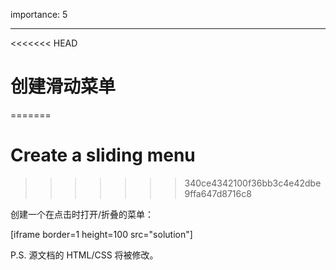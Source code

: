 importance: 5

---

<<<<<<< HEAD
# 创建滑动菜单
=======
# Create a sliding menu
>>>>>>> 340ce4342100f36bb3c4e42dbe9ffa647d8716c8

创建一个在点击时打开/折叠的菜单：

[iframe border=1 height=100 src="solution"]

P.S. 源文档的 HTML/CSS 将被修改。
